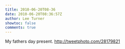 ```yaml
---
title: 2010-06-20T08-36
date: 2010-06-20T08:36:57Z
author: Lee Turner
showtoc: false
comments: true
---
```


My fathers day present.   http://tweetphoto.com/28179821

